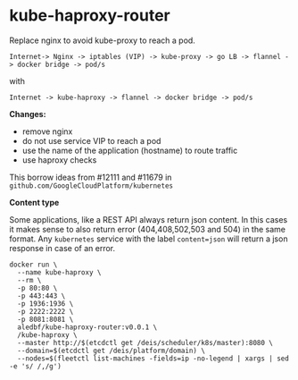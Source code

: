 # kube-haproxy-router

Replace nginx to avoid kube-proxy to reach a pod.

`Internet-> Nginx -> iptables (VIP) -> kube-proxy -> go LB -> flannel -> docker bridge -> pod/s`

with

`Internet -> kube-haproxy -> flannel -> docker bridge -> pod/s`

**Changes:**
  - remove nginx
  - do not use service VIP to reach a pod
  - use the name of the application (hostname) to route traffic
  - use haproxy checks

This borrow ideas from #12111 and #11679 in `github.com/GoogleCloudPlatform/kubernetes`

**Content type**

Some applications, like a REST API always return json content. In this cases it makes sense to also return error (404,408,502,503 and 504) in the same format.
Any `kubernetes` service with the label `content=json` will return a json response in case of an error.

```
docker run \
  --name kube-haproxy \
  --rm \
  -p 80:80 \
  -p 443:443 \
  -p 1936:1936 \
  -p 2222:2222 \
  -p 8081:8081 \
  aledbf/kube-haproxy-router:v0.0.1 \
  /kube-haproxy \
  --master http://$(etcdctl get /deis/scheduler/k8s/master):8080 \
  --domain=$(etcdctl get /deis/platform/domain) \
  --nodes=$(fleetctl list-machines -fields=ip -no-legend | xargs | sed -e 's/ /,/g')
```

